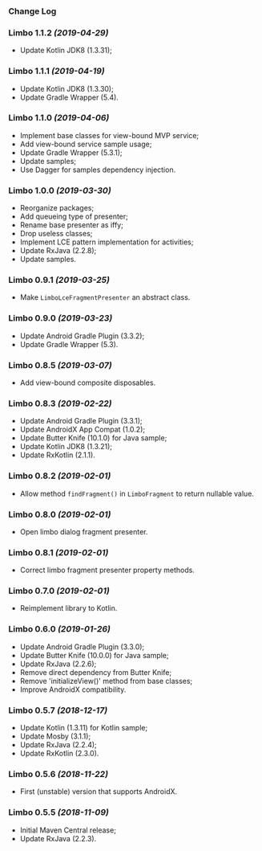 ### Change Log

### Limbo 1.1.2 *(2019-04-29)*

  * Update Kotlin JDK8 (1.3.31);

### Limbo 1.1.1 *(2019-04-19)*

  * Update Kotlin JDK8 (1.3.30);
  * Update Gradle Wrapper (5.4).

### Limbo 1.1.0 *(2019-04-06)*

  * Implement base classes for view-bound MVP service;
  * Add view-bound service sample usage;
  * Update Gradle Wrapper (5.3.1);
  * Update samples;
  * Use Dagger for samples dependency injection.

### Limbo 1.0.0 *(2019-03-30)*

  * Reorganize packages;
  * Add queueing type of presenter;
  * Rename base presenter as iffy;
  * Drop useless classes;
  * Implement LCE pattern implementation for activities;
  * Update RxJava (2.2.8);
  * Update samples.

### Limbo 0.9.1 *(2019-03-25)*

  * Make `LimboLceFragmentPresenter` an abstract class.

### Limbo 0.9.0 *(2019-03-23)*

  * Update Android Gradle Plugin (3.3.2);
  * Update Gradle Wrapper (5.3).

### Limbo 0.8.5 *(2019-03-07)*

  * Add view-bound composite disposables.

### Limbo 0.8.3 *(2019-02-22)*

  * Update Android Gradle Plugin (3.3.1);
  * Update AndroidX App Compat (1.0.2);
  * Update Butter Knife (10.1.0) for Java sample;
  * Update Kotlin JDK8 (1.3.21);
  * Update RxKotlin (2.1.1).

### Limbo 0.8.2 *(2019-02-01)*

  * Allow method `findFragment()` in `LimboFragment` to return nullable value. 

### Limbo 0.8.0 *(2019-02-01)*

  * Open limbo dialog fragment presenter.

### Limbo 0.8.1 *(2019-02-01)*

  * Correct limbo fragment presenter property methods.

### Limbo 0.7.0 *(2019-02-01)*

  * Reimplement library to Kotlin.

### Limbo 0.6.0 *(2019-01-26)*

  * Update Android Gradle Plugin (3.3.0);
  * Update Butter Knife (10.0.0) for Java sample;
  * Update RxJava (2.2.6);
  * Remove direct dependency from Butter Knife;
  * Remove 'initializeView()' method from base classes;
  * Improve AndroidX compatibility.

### Limbo 0.5.7 *(2018-12-17)*

  * Update Kotlin (1.3.11) for Kotlin sample;
  * Update Mosby (3.1.1);
  * Update RxJava (2.2.4);
  * Update RxKotlin (2.3.0).

### Limbo 0.5.6 *(2018-11-22)*

  * First (unstable) version that supports AndroidX.

### Limbo 0.5.5 *(2018-11-09)*

  * Initial Maven Central release;
  * Update RxJava (2.2.3).
